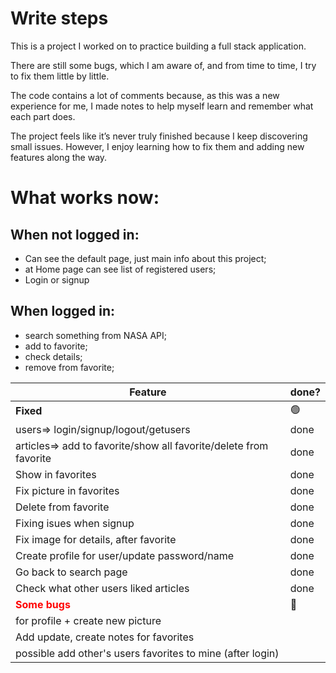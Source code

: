 # Write steps

This is a project I worked on to practice building a full stack application.

There are still some bugs, which I am aware of, and from time to time, I try to fix them little by little.

The code contains a lot of comments because, as this was a new experience for me, I made notes to help myself learn and remember what each part does.

The project feels like it’s never truly finished because I keep discovering small issues. However, I enjoy learning how to fix them and adding new features along the way.

# What works now:
## When not logged in:
- Can see the default page, just main info about this project;
- at Home page can see list of registered users;
- Login or signup

## When logged in:
- search something from NASA API;
- add to favorite;
- check details;
- remove from favorite;



| Feature | done? | 
|----------|----------|
| **Fixed** | 🟢|
  users=> login/signup/logout/getusers | done  |
  articles=> add to favorite/show all favorite/delete from favorite | done  |
| Show in favorites| done |
| Fix picture in favorites | done |
| Delete from favorite |  done|
| Fixing isues when signup | done |
| Fix image for details, after favorite | done |
| Create profile for user/update password/name |  done|
| Go back to search page | done |
| Check what other users liked articles | done |
|<span style="color:red;">**Some bugs**</span>  | 🔴 |
| for profile + create new picture |  |
| Add update, create notes for favorites |  |
| possible add other's users favorites to mine (after login)|  |
